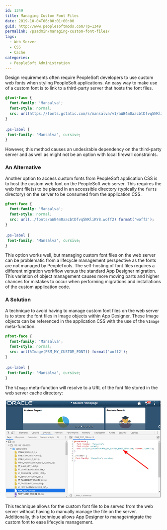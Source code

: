 ```yaml
---
id: 1349
title: Managing Custom Font Files
date: 2019-10-04T06:00:01+00:00
guid: http://www.peoplesoftmods.com/?p=1349
permalink: /psadmin/managing-custom-font-files/
tags:
  - Web Server
  - CSS
  - Cache
categories:
  - PeopleSoft Administration
---
```


Design requirements often require PeopleSoft developers to use custom web fonts when styling PeopleSoft
applications.  An easy way to make use of a custom font is to link to a third-party server that hosts the
font files.


```css
@font-face {
  font-family: 'Mansalva';
  font-style: normal;
  src: url(https://fonts.gstatic.com/s/mansalva/v1/aWB4m0aacbtDfvq5NKliKY8.woff2) format('woff2');
}

.ps-label {
 font-family: 'Mansalva', cursive;
}
```


However, this method causes an undesirable dependency on the third-party server and as well as might not
be an option with local firewall constraints.

### An Alternative

Another option to access custom fonts from PeopleSoft application CSS is to host the custom web font on the
PeopleSoft web server.  This requires the web font file(s) to be placed in an accessible directory (typically
the `fonts` directory) on the server to be consumed from the application CSS.


```css
@font-face {
  font-family: 'Mansalva';
  font-style: normal;
  src: url(../fonts/aWB4m0aacbtDfvq5NKliKY8.woff2) format('woff2');
}

.ps-label {
 font-family: 'Mansalva', cursive;
}
```


This option works well, but managing custom font files on the web server can be problematic from a lifecycle
management perspective as the fonts are not managed by PeopleTools.  The self-hosting of font files requires a
different migration workflow versus the standard App Designer migration.  This variation of object management
causes more moving parts and higher chances for mistakes to occur when performing migrations and installations
of the custom application code.

### A Solution

A technique to avoid having to manage custom font files on the web server is to store the font files in Image
objects within App Designer.  These Image objects can be referenced in the application CSS with the use of
the `%Image` meta-function.


```css
@font-face {
  font-family: 'Mansalva';
  font-style: normal;
  src: url(%Image(PSM_MY_CUSTOM_FONT)) format('woff2');
}

.ps-label {
 font-family: 'Mansalva', cursive;
}
```


The `%Image` meta-function will resolve to a URL of the font file stored in the web server cache directory:

[0]: /assets/images/2019/10/CachedFontFile.png
[![Cached Font File][0]][0]

This technique allows for the custom font file to be served from the web server without having to manually
manage the file on the server.  Additionally, this technique allows App Designer to manage/migrate the custom
font to ease lifecycle management.